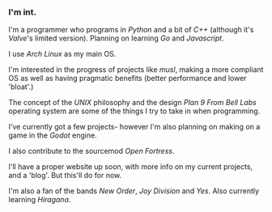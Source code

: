 ### I'm int.
 I'm a programmer who programs in _Python_ and a bit of _C++_ (although it's _Valve_'s limited version). Planning on learning _Go_ and _Javascript_.
 
I use _Arch Linux_ as my main OS.
 
I'm interested in the progress of projects like _musl_, making a more compliant OS as well as having pragmatic benefits (better performance and lower 'bloat'.)
 
The concept of the _UNIX_ philosophy and the design _Plan 9 From Bell Labs_ operating system are some of the things I try to take in when programming.
 
I've currently got a few projects- however I'm also planning on making on a game in the _Godot_ engine.

I also contribute to the sourcemod _Open Fortress_.
 
I'll have a proper website up soon, with more info on my current projects, and a 'blog'. But this'll do for now.

I'm also a fan of the bands _New Order_, _Joy Division_ and _Yes_. Also currently learning _Hiragana_.
